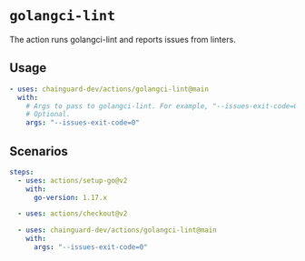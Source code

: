# `golangci-lint`

The action runs golangci-lint and reports issues from linters.

## Usage

```yaml
- uses: chainguard-dev/actions/golangci-lint@main
  with:
    # Args to pass to golangci-lint. For example, "--issues-exit-code=0".
    # Optional.
    args: "--issues-exit-code=0"
```

## Scenarios

```yaml
steps:
  - uses: actions/setup-go@v2
    with:
      go-version: 1.17.x

  - uses: actions/checkout@v2

  - uses: chainguard-dev/actions/golangci-lint@main
    with:
      args: "--issues-exit-code=0"
```
